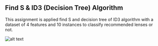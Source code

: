 ## Find S & ID3 (Decision Tree) Algorithm

This assignment is applied find S and decision tree of ID3 algorithm with a dataset of 4 features and 10 instances to classify recommended lenses or not.

![alt text](https://ibb.co/ygwtXrZ)
